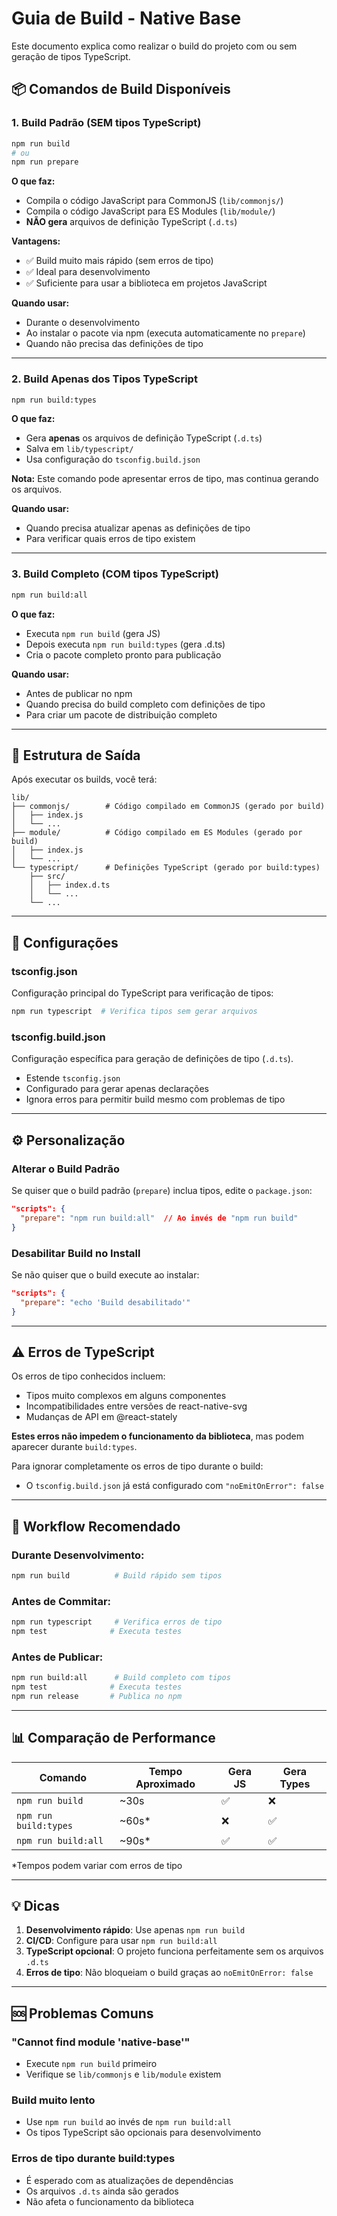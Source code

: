 # Guia de Build - Native Base

Este documento explica como realizar o build do projeto com ou sem geração de tipos TypeScript.

## 📦 Comandos de Build Disponíveis

### 1. Build Padrão (SEM tipos TypeScript)
```bash
npm run build
# ou
npm run prepare
```

**O que faz:**
- Compila o código JavaScript para CommonJS (`lib/commonjs/`)
- Compila o código JavaScript para ES Modules (`lib/module/`)
- **NÃO gera** arquivos de definição TypeScript (`.d.ts`)

**Vantagens:**
- ✅ Build muito mais rápido (sem erros de tipo)
- ✅ Ideal para desenvolvimento
- ✅ Suficiente para usar a biblioteca em projetos JavaScript

**Quando usar:**
- Durante o desenvolvimento
- Ao instalar o pacote via npm (executa automaticamente no `prepare`)
- Quando não precisa das definições de tipo

---

### 2. Build Apenas dos Tipos TypeScript
```bash
npm run build:types
```

**O que faz:**
- Gera **apenas** os arquivos de definição TypeScript (`.d.ts`)
- Salva em `lib/typescript/`
- Usa configuração do `tsconfig.build.json`

**Nota:** Este comando pode apresentar erros de tipo, mas continua gerando os arquivos.

**Quando usar:**
- Quando precisa atualizar apenas as definições de tipo
- Para verificar quais erros de tipo existem

---

### 3. Build Completo (COM tipos TypeScript)
```bash
npm run build:all
```

**O que faz:**
- Executa `npm run build` (gera JS)
- Depois executa `npm run build:types` (gera .d.ts)
- Cria o pacote completo pronto para publicação

**Quando usar:**
- Antes de publicar no npm
- Quando precisa do build completo com definições de tipo
- Para criar um pacote de distribuição completo

---

## 📁 Estrutura de Saída

Após executar os builds, você terá:

```
lib/
├── commonjs/        # Código compilado em CommonJS (gerado por build)
│   ├── index.js
│   └── ...
├── module/          # Código compilado em ES Modules (gerado por build)
│   ├── index.js
│   └── ...
└── typescript/      # Definições TypeScript (gerado por build:types)
    ├── src/
    │   ├── index.d.ts
    │   └── ...
    └── ...
```

---

## 🔧 Configurações

### tsconfig.json
Configuração principal do TypeScript para verificação de tipos:
```bash
npm run typescript  # Verifica tipos sem gerar arquivos
```

### tsconfig.build.json
Configuração específica para geração de definições de tipo (`.d.ts`).
- Estende `tsconfig.json`
- Configurado para gerar apenas declarações
- Ignora erros para permitir build mesmo com problemas de tipo

---

## ⚙️ Personalização

### Alterar o Build Padrão

Se quiser que o build padrão (`prepare`) inclua tipos, edite o `package.json`:

```json
"scripts": {
  "prepare": "npm run build:all"  // Ao invés de "npm run build"
}
```

### Desabilitar Build no Install

Se não quiser que o build execute ao instalar:

```json
"scripts": {
  "prepare": "echo 'Build desabilitado'"
}
```

---

## ⚠️ Erros de TypeScript

Os erros de tipo conhecidos incluem:
- Tipos muito complexos em alguns componentes
- Incompatibilidades entre versões de react-native-svg
- Mudanças de API em @react-stately

**Estes erros não impedem o funcionamento da biblioteca**, mas podem aparecer durante `build:types`.

Para ignorar completamente os erros de tipo durante o build:
- O `tsconfig.build.json` já está configurado com `"noEmitOnError": false`

---

## 🚀 Workflow Recomendado

### Durante Desenvolvimento:
```bash
npm run build          # Build rápido sem tipos
```

### Antes de Commitar:
```bash
npm run typescript     # Verifica erros de tipo
npm test              # Executa testes
```

### Antes de Publicar:
```bash
npm run build:all      # Build completo com tipos
npm test              # Executa testes
npm run release       # Publica no npm
```

---

## 📊 Comparação de Performance

| Comando | Tempo Aproximado | Gera JS | Gera Types |
|---------|------------------|---------|------------|
| `npm run build` | ~30s | ✅ | ❌ |
| `npm run build:types` | ~60s* | ❌ | ✅ |
| `npm run build:all` | ~90s* | ✅ | ✅ |

*Tempos podem variar com erros de tipo

---

## 💡 Dicas

1. **Desenvolvimento rápido**: Use apenas `npm run build`
2. **CI/CD**: Configure para usar `npm run build:all`
3. **TypeScript opcional**: O projeto funciona perfeitamente sem os arquivos `.d.ts`
4. **Erros de tipo**: Não bloqueiam o build graças ao `noEmitOnError: false`

---

## 🆘 Problemas Comuns

### "Cannot find module 'native-base'"
- Execute `npm run build` primeiro
- Verifique se `lib/commonjs` e `lib/module` existem

### Build muito lento
- Use `npm run build` ao invés de `npm run build:all`
- Os tipos TypeScript são opcionais para desenvolvimento

### Erros de tipo durante build:types
- É esperado com as atualizações de dependências
- Os arquivos `.d.ts` ainda são gerados
- Não afeta o funcionamento da biblioteca
